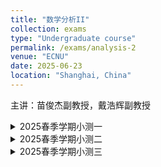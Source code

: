 ```yaml
---
title: "数学分析II"
collection: exams
type: "Undergraduate course"
permalink: /exams/analysis-2
venue: "ECNU"
date: 2025-06-23
location: "Shanghai, China"
---
```

主讲：苗俊杰副教授，戴浩辉副教授

<details markdown="1">
  <summary> 2025春季学期小测一</summary>
  
**第1题[28分]** 判断下列陈述是否正确，并简述理由（判断4分，理由3分）
1. 设数列\\(\\{a_n\\},\\{b_n\\}\\)均有界，则
\\(\varliminf\limits_{n\to\infty} (a_n+b_n)=\varliminf\limits_{n\to\infty} a_n+\liminf\limits_{n\to\infty} b_n.\\)
2. 若数列\\(\\{a_n\\}\\)有界，\\(\varlimsup\limits_{n\to\infty}a_n>0\\)，则\\(\ \exists\ N\\)，当\\(n>N\\)时，\\(a_n>0.\\)
3. 若定义在\\(\mathbb{R}\\)上的连续函数\\(f(x)\\)是周期函数，则\\(f(x)\\)的原函数\\(F(x)\\)一定是周期函数.
4. 若定义在\\(\mathbb{R}\\)上的连续函数\\(f(x)\\)是偶函数，则\\(f(x)\\)的原函数\\(F(x)\\)一定是奇函数.

**第2题[16分]** 求以下数列的上下极限：
1. \\(\left\\{\dfrac{n}{n+1}2^{(-1)^n}\right\\}\\);
2. \\(\left\\{\sin\dfrac{n\pi}{3}\right\\}\\);
3. \\(\left\\{\sqrt[n]{n}\ln\dfrac{n+1}{n}\right\\}\\);
4. \\(\\{\sin n\\}\\).

**第3题[32分]** 计算以下不定积分
1. \\(\displaystyle \int (x+1)e^{x^2+2x+1}\ \mathrm{d}x\\)；
2. \\(\displaystyle \int \frac{\mathrm{d}x}{\sqrt{x}+\sqrt[3]{x}}\\)；
3. \\(\displaystyle \int \frac{ \mathrm{d}x}{2+\sin x}\\)；
4. \\(\displaystyle \int \frac{\mathrm{d}x}{x(x+1)(x^2+2x+2)}\\).

**第4题[12分]** 证明，若数列\\(\\{ a_n\\}\\)有界，\\(\varliminf\limits_{n\to\infty} a_n>0\\)，则\\(\exists~N\\)，当\\(n>N\\)时，\\(a_n>0.\\)

**第5题[12分]** 证明，若数列\\(\\{ a_n\\}\\)有界，则\\(A=\varlimsup\limits_{n\to\infty}a_n\\)的充要条件是\\(A=\inf\limits_{n}\sup\limits_{k\ge n}\\{a_k\\}\\).

</details>

<details markdown="1">
  <summary> 2025春季学期小测二</summary>
  
**第1题[20分]** 计算下列定积分
1. \\(\displaystyle \int_{-1}^4 \cos x e^{\sin x}\ \mathrm{d}x\\);
2. \\(\displaystyle \int_-2^2 x\cos^4x\ \mathrm{d}x\\);
3. \\(\displaystyle \int_0^1 \frac{\mathrm{d}x}{(1+x^2)^2}\\);
4. \\(\displaystyle \int_2^3  x\ln x\ \mathrm{d}x\\).

**第2题[30分]** 判断下列陈述是否正确，并简述理由（判断3分，理由2分）
1. 若函数\\(f(x)\\)在\\([a,b]\\)上可积，则存在\\(\xi\in[a,b]\\)，使得\\(\displaystyle\int_{a}^bf(x)\ \mathrm{d}x=f(\xi)(b-a).\\)
2. 若\\(\displaystyle\int_{a}^bf(x)\ \mathrm{d}x\ge 0\\)，则\\(f(x)\ge 0,\forall x\in[a,b].\\)
3. 若函数\\(f(x)\\)在\\([a,b]\\)上可积，则\\(F(x)=\displaystyle\int_a^x f(t)\ \mathrm{d}t\\)可导.
4. 若函数\\(\|f(x)\|\\)在\\([a,b]\\)可积，则\\(f(x)\\)在\\([a,b]\\)上可积.
5. 定积分\\(\displaystyle\int_{a}^bf(x)\ \mathrm{d}x\\)的几何意义是由直线\\(x=a,x=b,x\\)轴以及曲线\\(y=f(x),x\in[a,b]\\)所围成的平面图形的面积.
6. 若\\(f(x)\\)在\\([a,b]\\)上可积且\\(f(x)\neq 0,\forall x\in[a,b]\\)，则\\(\dfrac{1}{f(x)}\\)在\\([a,b]\\)上也可积.

**第3题[10分]**
1. 求第一象限中由极坐标曲线\\(r=\sqrt{3}\sin \theta,r=\cos\theta\\)所围成的平面图形的面积.
2. 求曲线\\(C:\begin{cases}x(t)=t-t^2\\\y(t)=1+\dfrac{4\sqrt{2}}{3}t^{\frac{3}{2}}\end{cases},t\in[0,1]\\)的弧长.

**第4题[10分]** 
1. \\(\displaystyle f(x)=\int_{\arcsin x}^{\ln(x+1)}e^{-t^2}\ \mathrm{d}t,x\in\left[\frac{1}{2},1\right]\\)，求\\(f'(x)\\);
2. 求极限\\(\lim\limits_{x\to 0}\dfrac{\int_{2x}^{x^2}tf(t)\ \mathrm{d}t}{x^2}\\)，其中\\(f\\)为\\(\mathbb{R}\\)上的连续函数.

**第5题[10分]** 计算由直线\\(x=4,x\\)轴以及曲线段\\(y=\sqrt{x},x\in[0,4]\\)所围平面图形绕\\(y\\)轴旋转一周所得旋转体的体积.

**第6题[10分]** 计算由曲线段\\(y=\sqrt{x},x\in[0,4]\\)绕\\(x\\)轴旋转一周所得的旋转曲面的面积.

**第7题[10分]** 设\\(f\\)在\\([0,1]\\)上连续可微，\\(0\le f'(x)\le 1,\ \forall x\in[0,1],\ f(0)=0.\\)，证明\\[\left(\int_0^1 f(x)\ \mathrm{d}x\right)^2\ge\int_0^1[f(x)]^3\ \mathrm{d}x,\\]且等号仅在\\(f(x)=x\\)或\\(f(x)\equiv 0\\)时成立.

</details>

<details markdown="1">
  <summary> 2025春季学期小测三</summary>
  
**第1题[20分]** 判断下列陈述是否正确，并简述理由（判断3分，理由2分）
1. 若\\(f(x)\le g(x),\forall x\in[a,+\infty)\\)，无穷积分\\(\displaystyle\int_a^{+\infty}g(x)\ \mathrm{d}x\\)收敛，则无穷积分\\(\displaystyle\int_a^{+\infty}f(x)\ \mathrm{d}x\\)收敛.
2. 若非负无穷积分\\(\displaystyle\int_a^{+\infty}f(x)\ \mathrm{d}x\\)收敛，则\\(\ \exists\ p>1\\)，使得极限\\(\lim\limits_{x\to+\infty}x^p f(x)\\)存在.
3. 若\\(u_n>0,\forall n\\)，数项级数\\(\sum u_n\\)收敛，则\\(\ \exists\ N,\ n>N\\)时\\(\dfrac{u_{n+1}}{u_n}\le q\\)，其中\\(q\in [0,1)\\).
4. 若\\(u_n\ge 0,\forall n\\)，且\\(\ \exists\ N\in\mathbb{N}_+\\)，当\\(n>N\\)时，\\(\sqrt[n]{u_n}<1\\)，则\\(\sum u_n\\)收敛.

**第2题[10分]** 计算下列反常积分的值：
1. \\(\displaystyle\int_1^{+\infty}e^{-x}\cos x\ \mathrm{d}x\\);
2. \\(\displaystyle\int_0^2\frac{1}{x^{\frac{2}{3}}}\ \mathrm{d}x\\).

**第3题[10分]** 计算下列数项级数的和：
1. \\(\displaystyle\sum_{n=1}^\infty\frac{2+(-1)^n}{4^n}\\);
2. \\(\displaystyle\sum_{n=1}^\infty\frac{n}{(n+1)(n+2)(n+3)}\\)

**第4题[10分]** 讨论下列反常积分的敛散性：
1. \\(\displaystyle\int_1^{+\infty}\frac{x^2}{2^x}\ \mathrm{d}x\\)
2. \\(\displaystyle\int_0^1\frac{\arctan x}{\sqrt{x}\ln(1+x)}\ \mathrm{d}x\\)

**第5题[10分]** 讨论下列数项级数的敛散性：
1. \\(\displaystyle\sum_{n=1}^\infty\frac{1}{2^{\ln n}\\)
2. \\(\displaystyle\sum_{n=2}^\infty\frac{1}{\sqrt{n}+(-1)^n}\\)

**第6题[10分]** 证明瑕积分\\(\displaystyle\int_0^1\frac{\ln x}{x^p}\ \mathrm{d}x\\)当\\(0<p<1\\)时收敛.

**第7题[10分]** 证明数项级数\\(\displaystyle\frac{(-1)^n\sin n}{n}\\)条件收敛. 

**第8题[10分]** 证明反常积分\\[\int_0^{+\infty}\frac{\sin x}{(x-\ln x)^p}\ \mathrm{d}x\\]
当\\(p>1\\)时绝对收敛，当\\(0<p\le 1\\)时条件收敛.

**第9题[10分]** 设\\(\\{a_n\\}\\)为单调递增无界的数列，且\\(a_1>0\\)，令\\[u_n=\frac{a_{n+1}-a_n}{a_n^pa_{n+1}}.\\]
证明：当\\(p>0\\)时，级数\\(\sum u_n\\)收敛.

</details>
